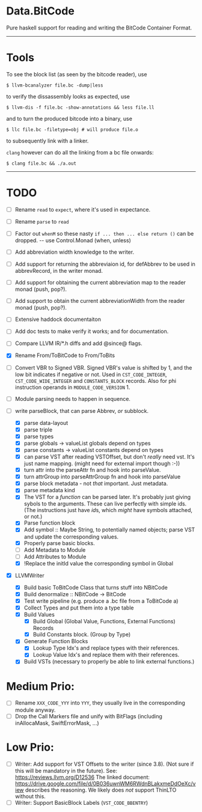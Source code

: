 # Data.BitCode

Pure haskell support for reading and writing the BitCode Container Format.

---

# Tools

To see the block list (as seen by the bitcode reader), use

```
$ llvm-bcanalyzer file.bc -dump|less
```

to verify the dissassembly looks as expected, use

```
$ llvm-dis -f file.bc -show-annotations && less file.ll
```

and to turn the produced bitcode into a binary, use

```
$ llc file.bc -filetype=obj # will produce file.o
```

to subsequently link with a linker.

`clang` however can do all the linking from a bc file onwards:

```
$ clang file.bc && ./a.out
```

---

# TODO

- [ ] Rename `read` to `expect`, where it's used in expectance.
- [ ] Rename `parse` to `read`
- [ ] Factor out `whenM` so these nasty `if ... then ... else return ()` can be dropped. -- use Control.Monad (when, unless)
- [ ] Add abbreviation width knowledge to the writer.
- [ ] Add support for returning the abbreviaion id, for defAbbrev to be used in abbrevRecord, in the writer monad.
- [ ] Add support for obtaining the current abbreviation map to the reader monad (push, pop?).
- [ ] Add support to obtain the current abbreviationWidth from the reader monad (push, pop?).
- [ ] Extensive haddock documentaiton
- [ ] Add doc tests to make verify it works; and for documentation.
- [ ] Compare LLVM  IR/*.h diffs and add @since@ flags.
- [x] Rename From/ToBitCode to From/ToBits
- [ ] Convert VBR to Signed VBR. Signed VBR's value is shifted by 1, and the low bit indicates if negative or not.
      Used in `CST_CODE_INTEGER`, `CST_CODE_WIDE_INTEGER` and `CONSTANTS_BLOCK` records.
      Also for phi instruction operands in `MODULE_CODE_VERSION` 1.

- [ ] Module parsing needs to happen in sequence.
- [ ] write parseBlock, that can parse Abbrev, *or* subblock.
  - [x] parse data-layout
  - [x] parse triple
  - [x] parse types
  - [x] parse globals -> valueList     globals depend on types
  - [x] parse constants -> valueList   constants depend on types
  - [x] can parse VST after reading VSTOffset, but don't *really* need vst. It's just name mapping. (might need for external import though :-))
  - [x] turn attr into the parseAttr fn and hook into parseValue.
  - [x] turn attrGroup into parseAttrGroup fn and hook into parseValue
  - [x] parse block metadata - not *that* important. Just metadata.
  - [x] parse metadata kind
  - [x] The VST for a *function* can be parsed later. It's probably just giving sybols to the arguments. These can live perfectly with
        simple ids. (The instructions just have *id*s, which *might* have symbols attached, or not.)
  - [x] Parse function block
  - [x] Add symbol :: Maybe String, to potentially named objects; parse VST and update the corresponding values.
  - [x] Properly parse basic blocks.
  - [ ] Add Metadata to Module
  - [ ] Add Attributes to Module
  - [x] !Replace the initId value the corresponding symbol in Global
- [x] LLVMWriter
  - [x] Build basic ToBitCode Class that turns stuff into NBitCode
  - [x] Build denormalize :: NBitCode -> BitCode
  - [x] Test write pipeline (e.g. produce a .bc file from a ToBitCode a)
  - [x] Collect Types and put them into a type table
  - [x] Build Values
    - [x] Build Global (Global Value, Functions, External Functions) Records
    - [x] Build Constants block. (Group by Type)
  - [x] Generate Function Blocks
    - [x] Lookup Type Idx's and replace types with their references.
    - [x] Lookup Value Idx's and replace them with their references.
  - [x] Build VSTs (necessary to properly be able to link external functions.)

# Medium Prio:

- [ ] Rename `XXX_CODE_YYY` into `YYY`, they usually live in the corresponding module anyway.
- [ ] Drop the Call Markers file and unify with BitFlags (including inAllocaMask, SwiftErrorMask, ...)

# Low Prio:

- [ ] Writer: Add support for VST Offsets to the writer (since 3.8).
      (Not sure if this will be mandatory in the future).
      See: https://reviews.llvm.org/D12536
      The linked document: https://drive.google.com/file/d/0B036uwnWM6RWdnBLakxmeDdOeXc/view describes
      the reasoning. We likely does *not* support ThinLTO without this.
- [ ] Writer: Support BasicBlock Labels (`VST_CODE_BBENTRY`)
